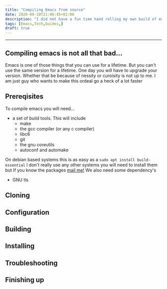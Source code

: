 ```yaml
---
title: "Compiling Emacs from source"
date: 2020-09-10T21:06:45+01:00 
description: "I did not have a fun time hand rolling my own build of emacs. So I am writing this guide to remind my self what to do"
tags: [Emacs,Tech,Guides,]
draft: true
---
```

---
## Compiling emacs is not all that bad...
Emacs is one of those things that you can use for a lifetime. But you can't use
the same version for a lifetime. One day you will have to upgrade your version.
Whether that be because of nessity or curoisity is not up to me. I am just  guy
who wants to make this ordeal go a heck of a lot faster

## Prereqisites

To compile emacs you will need...

- a set of build tools. This will include
  - make
  - the gcc compiler (or any c compiler)
  - libc6 
  - git
  - the gnu coreutils
  - autoconf and automake
  
On debian based systems this is as easy as a `sudo apt install build-essential`
I don't really use any other systems you will need to install them but If you
know the packages [mail me!](mailto:jeetelongname@gmail.com) 
We also need some dependency's

- GNU tls 

## Cloning
## Configuration
## Building
## Installing
## Troubleshooting
## Finishing up
